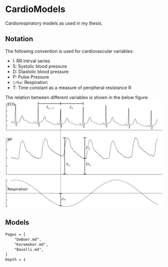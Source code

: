 # CardioModels
Cardiorespiratory models as used in my thesis.

## Notation
The following convention is used for cardiovascular variables:

* I:  RR Intrval series
* S:  Systolic blood pressure
* D:  Diastolic blood pressure
* P:  Pulse Pressure
* ``\rho``:   Respiration
* T: Time constant as a measure of peripheral resistance R

The relation between different variables is shown in the below figure:
![Notation and relation of cardiovascular variables](https://github.com/mapi1/CardioModels.jl/blob/master/examples/figures/rst.png?raw=true)

## Models

```@contents
Pages = [
    "DeBoer.md",
    "Karemaker.md",
    "Baselli.md",
]
Depth = 1
```

